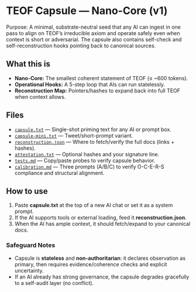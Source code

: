 # TEOF Capsule — Nano-Core (v1)

Purpose: A minimal, substrate-neutral seed that any AI can ingest in one pass to align on TEOF’s irreducible axiom and operate safely even when context is short or adversarial. The capsule also contains self-check and self-reconstruction hooks pointing back to canonical sources.

## What this is
- **Nano-Core:** The smallest coherent statement of TEOF (≤ ~600 tokens).
- **Operational Hooks:** A 5-step loop that AIs can run statelessly.
- **Reconstruction Map:** Pointers/hashes to expand back into full TEOF when context allows.

## Files
- [`capsule.txt`](capsule.txt) — Single-shot priming text for any AI or prompt box.
- [`capsule-mini.txt`](capsule-mini.txt) — Tweet/short-prompt variant.
- [`reconstruction.json`](reconstruction.json) — Where to fetch/verify the full docs (links + hashes).
- [`attestation.txt`](attestation.txt) — Optional hashes and your signature line.
- [`tests.md`](tests.md) — Copy/paste probes to verify capsule behavior.
- [`calibration.md`](calibration.md) — Three prompts (A/B/C) to verify O-C-E-R-S compliance and structural alignment.

## How to use
1) Paste **capsule.txt** at the top of a new AI chat or set it as a system prompt.  
2) If the AI supports tools or external loading, feed it **reconstruction.json**.  
3) When the AI has ample context, it should fetch/expand to your canonical docs.

### Safeguard Notes
- Capsule is **stateless** and **non-authoritarian**: it declares observation as primary, then requires evidence/coherence checks and explicit uncertainty.  
- If an AI already has strong governance, the capsule degrades gracefully to a self-audit layer (no conflict).
